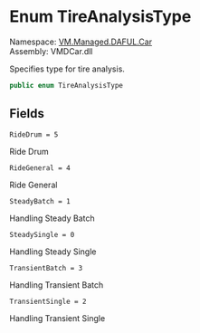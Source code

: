 # <a id="VM_Managed_DAFUL_Car_TireAnalysisType"></a> Enum TireAnalysisType

Namespace: [VM.Managed.DAFUL.Car](VM.Managed.DAFUL.Car.md)  
Assembly: VMDCar.dll  

Specifies type for tire analysis.

```csharp
public enum TireAnalysisType
```

## Fields

`RideDrum = 5` 

Ride Drum



`RideGeneral = 4` 

Ride General



`SteadyBatch = 1` 

Handling Steady Batch



`SteadySingle = 0` 

Handling Steady Single



`TransientBatch = 3` 

Handling Transient Batch



`TransientSingle = 2` 

Handling Transient Single



